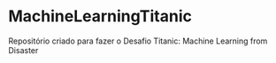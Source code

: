 # MachineLearningTitanic
Repositório criado para fazer o Desafio Titanic: Machine Learning from Disaster

